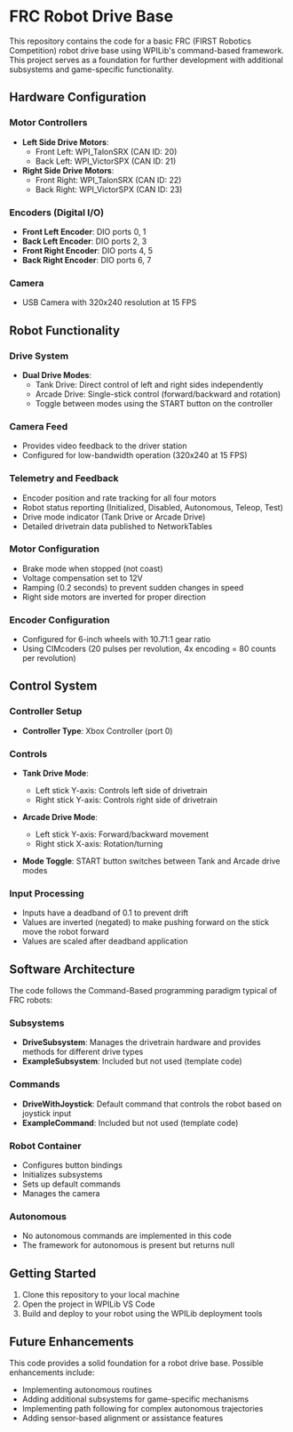 # FRC Robot Drive Base

This repository contains the code for a basic FRC (FIRST Robotics Competition) robot drive base using WPILib's command-based framework. This project serves as a foundation for further development with additional subsystems and game-specific functionality.

## Hardware Configuration

### Motor Controllers
- **Left Side Drive Motors**:
  - Front Left: WPI_TalonSRX (CAN ID: 20)
  - Back Left: WPI_VictorSPX (CAN ID: 21)
- **Right Side Drive Motors**:
  - Front Right: WPI_TalonSRX (CAN ID: 22)
  - Back Right: WPI_VictorSPX (CAN ID: 23)

### Encoders (Digital I/O)
- **Front Left Encoder**: DIO ports 0, 1
- **Back Left Encoder**: DIO ports 2, 3
- **Front Right Encoder**: DIO ports 4, 5
- **Back Right Encoder**: DIO ports 6, 7

### Camera
- USB Camera with 320x240 resolution at 15 FPS

## Robot Functionality

### Drive System
- **Dual Drive Modes**:
  - Tank Drive: Direct control of left and right sides independently
  - Arcade Drive: Single-stick control (forward/backward and rotation)
  - Toggle between modes using the START button on the controller

### Camera Feed
- Provides video feedback to the driver station
- Configured for low-bandwidth operation (320x240 at 15 FPS)

### Telemetry and Feedback
- Encoder position and rate tracking for all four motors
- Robot status reporting (Initialized, Disabled, Autonomous, Teleop, Test)
- Drive mode indicator (Tank Drive or Arcade Drive)
- Detailed drivetrain data published to NetworkTables

### Motor Configuration
- Brake mode when stopped (not coast)
- Voltage compensation set to 12V
- Ramping (0.2 seconds) to prevent sudden changes in speed
- Right side motors are inverted for proper direction

### Encoder Configuration
- Configured for 6-inch wheels with 10.71:1 gear ratio
- Using CIMcoders (20 pulses per revolution, 4x encoding = 80 counts per revolution)

## Control System

### Controller Setup
- **Controller Type**: Xbox Controller (port 0)

### Controls
- **Tank Drive Mode**:
  - Left stick Y-axis: Controls left side of drivetrain
  - Right stick Y-axis: Controls right side of drivetrain
  
- **Arcade Drive Mode**:
  - Left stick Y-axis: Forward/backward movement
  - Right stick X-axis: Rotation/turning
  
- **Mode Toggle**: START button switches between Tank and Arcade drive modes

### Input Processing
- Inputs have a deadband of 0.1 to prevent drift
- Values are inverted (negated) to make pushing forward on the stick move the robot forward
- Values are scaled after deadband application

## Software Architecture

The code follows the Command-Based programming paradigm typical of FRC robots:

### Subsystems
- **DriveSubsystem**: Manages the drivetrain hardware and provides methods for different drive types
- **ExampleSubsystem**: Included but not used (template code)

### Commands
- **DriveWithJoystick**: Default command that controls the robot based on joystick input
- **ExampleCommand**: Included but not used (template code)

### Robot Container
- Configures button bindings
- Initializes subsystems
- Sets up default commands
- Manages the camera

### Autonomous
- No autonomous commands are implemented in this code
- The framework for autonomous is present but returns null

## Getting Started

1. Clone this repository to your local machine
2. Open the project in WPILib VS Code
3. Build and deploy to your robot using the WPILib deployment tools

## Future Enhancements

This code provides a solid foundation for a robot drive base. Possible enhancements include:

- Implementing autonomous routines
- Adding additional subsystems for game-specific mechanisms
- Implementing path following for complex autonomous trajectories
- Adding sensor-based alignment or assistance features
